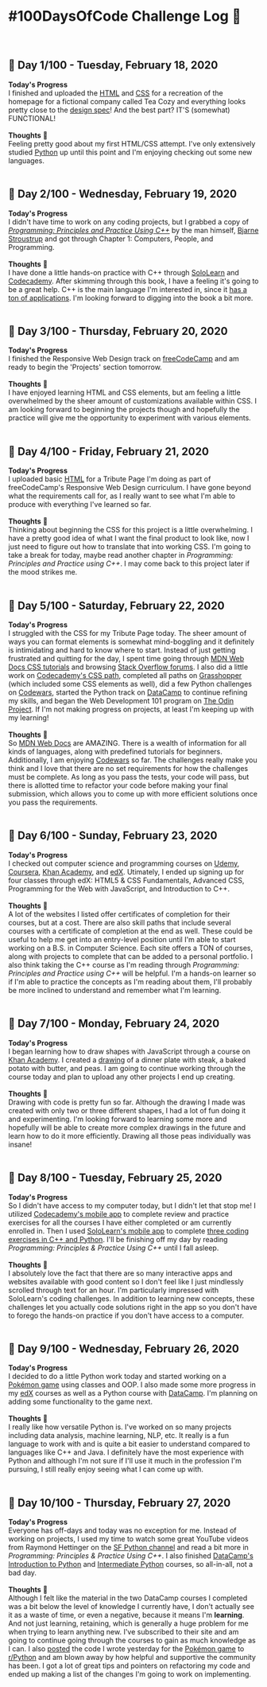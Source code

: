 # #100DaysOfCode Challenge Log  :memo:
###### <br>
## :calendar: Day 1/100 - Tuesday, February 18, 2020
**Today's Progress**
<br>
I finished and uploaded the [HTML](https://github.com/Electrila/100-days-of-code/blob/master/Tea%20Cozy/index.html) and [CSS](https://github.com/Electrila/100-days-of-code/blob/master/Tea%20Cozy/style.css) for a recreation of the homepage for a fictional company called Tea Cozy and everything looks pretty close to the [design spec](https://s3.amazonaws.com/codecademy-content/courses/freelance-1/unit-4/img-tea-cozy-redline.jpg)! And the best part? IT'S (somewhat) FUNCTIONAL!
<br>
<br>
**Thoughts**  :thought_balloon:
<br>
Feeling pretty good about my first HTML/CSS attempt.  I've only extensively studied [Python](https://www.python.org/) up until this point and I'm enjoying checking out some new languages.
<br>
<br>
## :calendar: Day 2/100 - Wednesday, February 19, 2020
**Today's Progress**
<br>
I didn't have time to work on any coding projects, but I grabbed a copy of [*Programming: Principles and Practice Using C++*](https://www.amazon.com/Programming-Principles-Practice-Using-C-ebook/dp/B00KPTEH8C) by the man himself, [Bjarne Stroustrup](http://www.stroustrup.com/) and got through Chapter 1: Computers, People, and Programming.
<br>
<br>
**Thoughts**  :thought_balloon:
<br>
I have done a little hands-on practice with C++ through [SoloLearn](https://www.sololearn.com/) and [Codecademy](https://www.codecademy.com/learn/learn-c-plus-plus).  After skimming through this book, I have a feeling it's going to be a great help.  C++ is the main language I'm interested in, since it [has a ton of applications](http://www.stroustrup.com/applications.html).  I'm looking forward to digging into the book a bit more.
<br>
<br>
## :calendar: Day 3/100 - Thursday, February 20, 2020
**Today's Progress**
<br>
I finished the Responsive Web Design track on [freeCodeCamp](https://www.freecodecamp.org/learn) and am ready to begin the 'Projects' section tomorrow.
<br>
<br>
**Thoughts**  :thought_balloon:
<br>
I have enjoyed learning HTML and CSS elements, but am feeling a little overwhelmed by the sheer amount of customizations available within CSS.  I am looking forward to beginning the projects though and hopefully the practice will give me the opportunity to experiment with various elements.
<br>
<br>
## :calendar: Day 4/100 - Friday, February 21, 2020
**Today's Progress**
<br>
I uploaded basic [HTML](https://github.com/Electrila/100-days-of-code/blob/master/Tribute%20Page/index.html) for a Tribute Page I'm doing as part of freeCodeCamp's Responsive Web Design curriculum.  I have gone beyond what the requirements call for, as I really want to see what I'm able to produce with everything I've learned so far.
<br>
<br>
**Thoughts**  :thought_balloon:
<br>
Thinking about beginning the CSS for this project is a little overwhelming.  I have a pretty good idea of what I want the final product to look like, now I just need to figure out how to translate that into working CSS.  I'm going to take a break for today, maybe read another chapter in *Programming: Principles and Practice using C++*.  I may come back to this project later if the mood strikes me.
<br>
<br>
## :calendar: Day 5/100 - Saturday, February 22, 2020
**Today's Progress**
<br>
I struggled with the CSS for my Tribute Page today.  The sheer amount of ways you can format elements is somewhat mind-boggling and it definitely is intimidating and hard to know where to start.  Instead of just getting frustrated and quitting for the day, I spent time going through [MDN Web Docs CSS tutorials](https://developer.mozilla.org/en-US/docs/Web/CSS) and browsing [Stack Overflow forums](https://stackoverflow.com).  I also did a little work on [Codecademy's CSS path](https://www.codecademy.com/learn/learn-css), completed all paths on [Grasshopper](https://learn.grasshopper.app/) (which included some CSS elements as well), did a few Python challenges on [Codewars](https://www.codewars.com/dashboard), started the Python track on [DataCamp](https://learn.datacamp.com/) to continue refining my skills, and began the Web Development 101 program on [The Odin Project](https://www.theodinproject.com/dashboard).  If I'm not making progress on projects, at least I'm keeping up with my learning!
<br>
<br>
**Thoughts**  :thought_balloon:
<br>
So [MDN Web Docs](https://developer.mozilla.org/en-US/) are AMAZING.  There is a wealth of information for all kinds of languages, along with predefined tutorials for beginners.  Additionally, I am enjoying [Codewars](https://www.codewars.com/dashboard) so far.  The challenges really make you think and I love that there are no set requirements for how the challenges must be complete.  As long as you pass the tests, your code will pass, but there is allotted time to refactor your code before making your final submission, which allows you to come up with more efficient solutions once you pass the requirements.
<br>
<br>
## :calendar: Day 6/100 - Sunday, February 23, 2020
**Today's Progress**
<br>
I checked out computer science and programming courses on [Udemy](https://www.udemy.com/), [Coursera](https://www.coursera.org/), [Khan Academy](https://www.khanacademy.org), and [edX](https://www.edx.org/).  Utimately, I ended up signing up for four classes through edX: HTML5 & CSS Fundamentals, Advanced CSS, Programming for the Web with JavaScript, and Introduction to C++.
<br>
<br>
**Thoughts**  :thought_balloon:
<br>
A lot of the websites I listed offer certificates of completion for their courses, but at a cost.  There are also skill paths that include several courses with a certificate of completion at the end as well.  These could be useful to help me get into an entry-level position until I'm able to start working on a B.S. in Computer Science.  Each site offers a TON of courses, along with projects to complete that can be added to a personal portfolio.  I also think taking the C++ course as I'm reading through *Programming: Principles and Practice using C++* will be helpful.  I'm a hands-on learner so if I'm able to practice the concepts as I'm reading about them, I'll probably be more inclined to understand and remember what I'm learning.
<br>
<br>
## :calendar: Day 7/100 - Monday, February 24, 2020
**Today's Progress**
<br>
I began learning how to draw shapes with JavaScript through a course on [Khan Academy](https://www.khanacademy.org).  I created a [drawing](https://github.com/Electrila/100-days-of-code/blob/master/JS%20Drawings/dinner.js) of a dinner plate with steak, a baked potato with butter, and peas.  I am going to continue working through the course today and plan to upload any other projects I end up creating.
<br>
<br>
**Thoughts**  :thought_balloon:
<br>
Drawing with code is pretty fun so far.  Although the drawing I made was created with only two or three different shapes, I had a lot of fun doing it and experimenting.  I'm looking forward to learning some more and hopefully will be able to create more complex drawings in the future and learn how to do it more efficiently.  Drawing all those peas individually was insane!
<br>
<br>
## :calendar: Day 8/100 - Tuesday, February 25, 2020
**Today's Progress**
<br>
So I didn't have access to my computer today, but I didn't let that stop me! I utilized [Codecademy's mobile app](https://play.google.com/store/apps/details?id=com.ryzac.codecademygo) to complete review and practice exercises for all the courses I have either completed or am currently enrolled in. Then I used [SoloLearn's mobile app](https://play.google.com/store/apps/details?id=com.sololearn) to complete [three coding exercises in C++ and Python](https://github.com/Electrila/100-days-of-code/tree/master/SoloLearn%20Challenges). I'll be finishing off my day by reading *Programming: Principles & Practice Using C++* until I fall asleep.
<br>
<br>
**Thoughts**  :thought_balloon:
<br>
I absolutely love the fact that there are so many interactive apps and websites available with good content so I don't feel like I just mindlessly scrolled through text for an hour. I'm particularly impressed with SoloLearn's coding challenges. In addition to learning new concepts, these challenges let you actually code solutions right in the app so you don't have to forego the hands-on practice if you don't have access to a computer.
<br>
<br>
## :calendar: Day 9/100 - Wednesday, February 26, 2020
**Today's Progress**
<br>
I decided to do a little Python work today and started working on a [Pokémon game](https://github.com/Electrila/100-days-of-code/blob/master/Pokemon%20Master/pokemon.py) using classes and OOP. I also made some more progress in my [edX](https://www.edx.org/) courses as well as a Python course with [DataCamp](https://www.datacamp.com/). I'm planning on adding some functionality to the game next.
<br>
<br>
**Thoughts**  :thought_balloon:
<br>
I really like how versatile Python is. I've worked on so many projects including data analysis, machine learning, NLP, etc. It really is a fun language to work with and is quite a bit easier to understand compared to languages like C++ and Java. I definitely have the most experience with Python and although I'm not sure if I'll use it much in the profession I'm pursuing, I still really enjoy seeing what I can come up with. 
<br>
<br>
## :calendar: Day 10/100 - Thursday, February 27, 2020
**Today's Progress**
<br>
Everyone has off-days and today was no exception for me.  Instead of working on projects, I used my time to watch some great YouTube videos from Raymond Hettinger on the [SF Python channel](https://www.youtube.com/channel/UC51aOZF5nnderbuar5D5ifw/videos) and read a bit more in *Programming: Principles & Practice Using C++*. I also finished [DataCamp's](https://learn.datacamp.com/) [Introduction to Python](https://learn.datacamp.com/courses/intro-to-python-for-data-science) and [Intermediate Python](https://learn.datacamp.com/courses/intermediate-python) courses, so all-in-all, not a bad day.
<br>
<br>
**Thoughts**  :thought_balloon:
<br>
Although I felt like the material in the two DataCamp courses I completed was a bit below the level of knowledge I currently have, I don't actually see it as a waste of time, or even a negative, because it means I'm **learning**. And not just learning, retaining, which is generally a huge problem for me when trying to learn anything new. I've subscribed to their site and am going to continue going through the courses to gain as much knowledge as I can. I also [posted](https://www.reddit.com/r/Python/comments/fa5z66/i_used_oop_to_start_making_a_pok%C3%A9mon_game_im/) the code I wrote yesterday for the [Pokémon game](https://github.com/Electrila/100-days-of-code/blob/master/Pokemon%20Master/pokemon.py) to [r/Python](https://www.reddit.com/r/Python/) and am blown away by how helpful and supportive the community has been. I got a lot of great tips and pointers on refactoring my code and ended up making a list of the changes I'm going to work on implementing.
